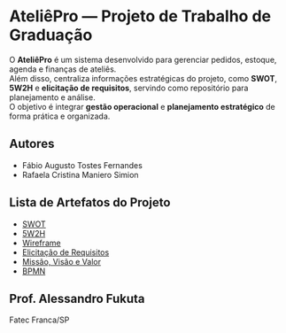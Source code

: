 # AteliêPro — Projeto de Trabalho de Graduação

O **AteliêPro** é um sistema desenvolvido para gerenciar pedidos, estoque, agenda e finanças de ateliês.  
Além disso, centraliza informações estratégicas do projeto, como **SWOT**, **5W2H** e **elicitação de requisitos**, servindo como repositório para planejamento e análise.  
O objetivo é integrar **gestão operacional** e **planejamento estratégico** de forma prática e organizada.

## Autores

- Fábio Augusto Tostes Fernandes
- Rafaela Cristina Maniero Simion

## Lista de Artefatos do Projeto

- [SWOT](artefatos/swot)
- [5W2H](artefatos/5w2h)
- [Wireframe](artefatos/wireframe)
- [Elicitação de Requisitos](artefatos/elicitacao-requisitos)
- [Missão, Visão e Valor](artefatos/missao-visao-valor)
- [BPMN](artefatos/bpmn)

## Prof. Alessandro Fukuta
Fatec Franca/SP
